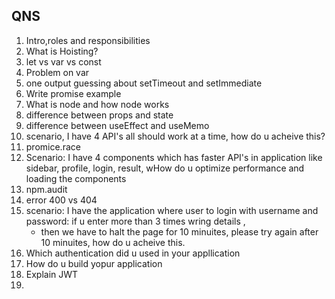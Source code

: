 ## QNS

1. Intro,roles and responsibilities
2. What is Hoisting?
3. let vs var vs const
4. Problem on var
5. one output guessing about setTimeout and setImmediate
6. Write promise example
7. What is node and how node works
8. difference between props and state
9. difference between useEffect and useMemo
10. scenario, I have 4 API's all should work at a time, how do u acheive this?
11. promice.race
12. Scenario: I have 4 components which has faster API's in application like sidebar, profile, login, result, wHow do u optimize performance and loading the components
13. npm.audit
14. error 400 vs 404
15. scenario: I have the application where user to login with username and password: if u enter more than 3 times wring details , 
    - then we have to halt the page for 10 minuites, please try again after 10 minuites, how do u acheive this.
16. Which authentication did u used in your appllication
17. How do u build yopur application
18. Explain JWT
19. 
